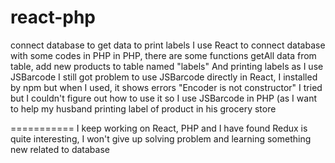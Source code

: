 # react-php
connect database to get data to print labels
I use React to connect database with some codes in PHP
in PHP, there are some functions getAll data from table, add new products to table named "labels"
And printing labels as I use JSBarcode
I still got problem to use JSBarcode directly in React, I installed by npm but when I used, it shows errors "Encoder is not constructor"
I tried but I couldn't figure out how to use it so I use JSBarcode in PHP (as I want to help my husband printing label of product in his grocery store

===========
I keep working on React, PHP and I have found Redux is quite interesting, I won't give up solving problem and learning something new related to database
